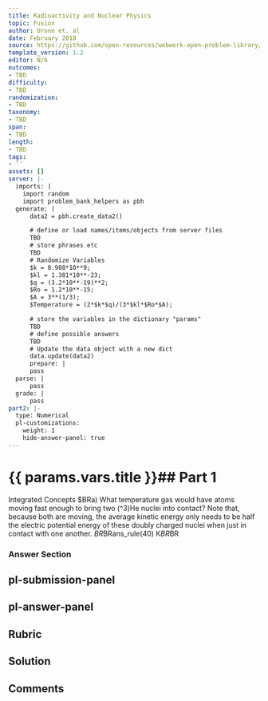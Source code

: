 ```yaml
---
title: Radioactivity and Nuclear Physics
topic: Fusion
author: Urone et. al
date: February 2018
source: https://github.com/open-resources/webwork-open-problem-library/tree/master/Contrib/BrockPhysics/College_Physics_Urone/32.Medical_Applications_of_Nuclear_Physics/32-05.Fusion/NU_U17-32-05-016.pg
template_version: 1.2
editor: N/A
outcomes:
- TBD
difficulty:
- TBD
randomization:
- TBD
taxonomy:
- TBD
span:
- TBD
length:
- TBD
tags:
- ''
assets: []
server: |-
  imports: |
    import random
    import problem_bank_helpers as pbh
  generate: |
      data2 = pbh.create_data2()

      # define or load names/items/objects from server files
      TBD
      # store phrases etc
      TBD
      # Randomize Variables
      $k = 8.988*10**9;
      $kl = 1.381*10**-23;
      $q = (3.2*10**-19)**2;
      $Ro = 1.2*10**-15;
      $A = 3**(1/3);
      $Temperature = (2*$k*$q)/(3*$kl*$Ro*$A);

      # store the variables in the dictionary "params"
      TBD
      # define possible answers
      TBD
      # Update the data object with a new dict
      data.update(data2)
      prepare: |
      pass
  parse: |
      pass
  grade: |
      pass
part2: |-
  type: Numerical
  pl-customizations:
    weight: 1
    hide-answer-panel: true
---
```


# {{ params.vars.title }}## Part 1 
Integrated Concepts $BRa) What temperature gas would have atoms moving fast enough to bring two (^3)He nuclei into contact? Note that, because both are moving, the average kinetic energy only needs to be half the electric potential energy of these doubly charged nuclei when just in contact with one another. $BR$BRans_rule(40) K$BR$BR 


### Answer Section 


## pl-submission-panel 


## pl-answer-panel 


## Rubric 


## Solution 


## Comments 


